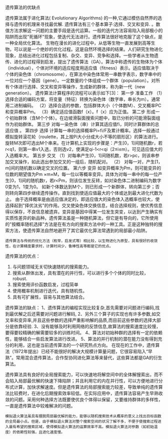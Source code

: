 遗传算法的优缺点

遗传算法属于进化算法( Evolutionary Algorithms) 的一种,它通过模仿自然界的选择与遗传的机理来寻找最优解. 遗传算法有三个基本算子:选择、交叉和变异.
。数值方法求解这一问题的主要手段是迭代运算。一般的迭代方法容易陷入局部极小的陷阱而出现"死循环"现象，使迭代无法进行。遗传算法很好地克服了这个缺点，是一种全局优化算法。
生物在漫长的进化过程中，从低等生物一直发展到高等生物，可以说是一个绝妙的优化过程。这是自然环境选择的结果。人们研究生物进化现象，总结出进化过程包括复制、杂交、变异、竞争和选择。一些学者从生物遗传、进化的过程得到启发，提出了遗传算法（GA）。算法中称遗传的生物体为个体（individual），个体对环境的适应程度用适应值（fitness）表示。适应值取决于个体的染色体（chromosome），在算法中染色体常用一串数字表示，数字串中的一位对应一个基因（gene）。一定数量的个体组成一个群体（population）。对所有个体进行选择、交叉和变异等操作，生成新的群体，称为新一代（new generation）。
遗传算法计算程序的流程可以表示如下[3]：
第一步 准备工作
（1）选择合适的编码方案，将变量（特征）转换为染色体（数字串，串长为m）。通常用二进制编码。
（2）选择合适的参数，包括群体大小（个体数M）、交叉概率PC和变异概率Pm。
（3）确定适应值函数f（x）。f（x）应为正值。
第二步 形成一个初始群体（含M个个体）。在边坡滑裂面搜索问题中，取已分析的可能滑裂面组作为初始群体。
第三步 对每一染色体（串）计算其适应值fi，同时计算群体的总适应值 。
第四步 选择
计算每一串的选择概率Pi=fi/F及累计概率。选择一般通过模拟旋转滚花轮（roulette，其上按Pi大小分成大小不等的扇形区）的算法进行。旋转M次即可选出M个串来。在计算机上实现的步骤是：产生[0，1]间随机数r，若r<q1，则第一串v1入选，否则选v2，使满足qi-1<r<qi（2≤i≤m）。可见适应值大的入选概率大。
第五步 交叉
（1）对每串产生[0，1]间随机数，若r>pc，则该串参加交叉操作，如此选出参加交叉的一组后，随机配对。
（2） 对每一对，产生[1，m]间的随机数以确定交叉的位置。
第六步 变异
如变异概率为Pm，则可能变异的位数的期望值为Pm ×m×M，每一位以等概率变异。具体为对每一串中的每一位产生[0，1]间的随机数r，若r<Pm，则该位发生反转，如对染色体二进制编码为数字0变为1，1变为0。
如新个体数达到M个，则已形成一个新群体，转向第三步；否则转向第四步继续遗传操作。直到找到使适应值最大的个体或达到最大进化代数为止。
由于选择概率是由适应值决定的，即适应值大的染色体入选概率也较大，使选择起到"择优汰劣"的作用。交叉使染色体交换信息，结合选择规则，使优秀信息得以保存，不良信息被遗弃。变异是基因中得某一位发生突变，以达到产生确实有实质性差异的新品种。遗传算法虽是一种随机算法，但它是有导向的，它所使用的"按概率随机选择"方法是在有方向的搜索方法中的一种工具。正是这种独特的搜索方法，使遗传算法自然地避开了其它最优化算法常遇到的局部最小陷阱。
 
    遗传算法与传统的优化方法（枚举，启发式等）相比较，以生物进化为原型，具有很好的收敛性，在计算精度要求时，计算时间少，鲁棒性高等都是它的优点。
  
遗传算法的优点：
1. 与问题领域无关切快速随机的搜索能力。
2. 搜索从群体出发，具有潜在的并行性，可以进行多个个体的同时比较，robust.
3. 搜索使用评价函数启发，过程简单
4. 使用概率机制进行迭代，具有随机性。
5. 具有可扩展性，容易与其他算法结合。
 
遗传算法的缺点： 
   1、遗传算法的编程实现比较复杂,首先需要对问题进行编码,找到最优解之后还需要对问题进行解码,
   2、另外三个算子的实现也有许多参数,如交叉率和变异率,并且这些参数的选择严重影响解的品质,而目前这些参数的选择大部分是依靠经验.
  3、没有能够及时利用网络的反馈信息,故算法的搜索速度比较慢，要得要较精确的解需要较多的训练时间。
  4、算法对初始种群的选择有一定的依赖性，能够结合一些启发算法进行改进。
  5、算法的并行机制的潜在能力没有得到充分的利用，这也是当前遗传算法的一个研究热点方向。
    在现在的工作中，遗传算法（1972年提出）已经不能很好的解决大规模计算量问题，它很容易陷入“早熟”。常用混合遗传算法，合作型协同进化算法等来替代，这些算法都是GA的衍生算法。




 遗传算法具有良好的全局搜索能力，可以快速地将解空间中的全体解搜索出，而不会陷入局部最优解的快速下降陷阱；并且利用它的内在并行性，可以方便地进行分布式计算，加快求解速度。但是遗传算法的局部搜索能力较差，导致单纯的遗传算法比较费时，在进化后期搜索效率较低。在实际应用中，遗传算法容易产生早熟收敛的问题。采用何种选择方法既要使优良个体得以保留，又要维持群体的多样性，一直是遗传算法中较难解决的问题。


    模拟退火算法虽具有摆脱局部最优解的能力，能够以随机搜索技术从概率的意义上找出目标函数的全局最小点。但是，由于模拟退火算法对整个搜索空间的状况了解不多，不便于使搜索过程进入最有希望的搜索区域，使得模拟退火算法的运算效率不高。模拟退火算法对参数（如初始温度）的依赖性较强，且进化速度慢。
